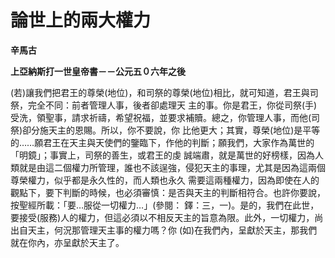 # 論世上的兩大權力


**辛馬古**

**上亞納斯打一世皇帝書－－公元五０六年之後**





(若)讓我們把君王的尊榮(地位)，和司祭的尊榮(地位)相比，就可知道，君王與司祭，完全不同：前者管理人事，後者卻處理天
主的事。你是君王，你從司祭(手)受洗，領聖事，請求祈禱，希望祝福，並要求補贖。總之，你管理人事，而他(司祭)卻分施天主的恩賜。所以，你不要說，你
比他更大；其實，尊榮(地位)是平等的……願君王在天主與天使們的鑒臨下，作他的判斷；願我們，大家作為萬世的「明鏡」；事實上，司祭的善生，或君王的虔
誠端肅，就是萬世的好榜樣，因為人類就是由這二個權力所管理，誰也不該逞強，侵犯天主的事理，尤其是因為這兩個尊榮權力，似乎都是永久性的，而人類也永久
需要這兩種權力，因為即使在人的觀點下，要下判斷的時候，也必須審慎：是否與天主的判斷相符合。也許你要說，按聖經所載：「要…服從一切權力…」(參閱：
鐸：三，一)。是的，我們在此世，要接受(服務)人的權力，但這必須以不相反天主的旨意為限。此外，一切權力，尚出自天主，何況那管理天主事的權力嗎？你
(如)在我們內，呈獻於天主，那我們就在你內，亦呈獻於天主了。


